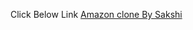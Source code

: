 Click Below Link
<a href="https://sakshinamazonclone.netlify.app/" target="blank">Amazon clone By Sakshi</a>
